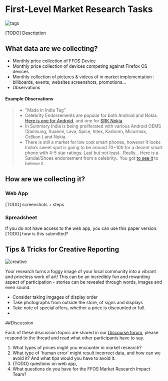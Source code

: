 
# First-Level Market Research Tasks

![tags](http://tiptoes.ca/wp-content/uploads/2015/02/sale-tags1.png)

[TODO]  Description



## What data are we collecting?


* Monthly price collection of FFOS Device
* Monthly price collection of devices competing against Firefox OS devices
* Monthly collection of pictures & videos of in market implementation : billboards, events, websites screenshots, promotions…
* Observations


#### Example Observations

> * "Made in India Tag"
> * Celebrity Endorsements are popular for both Android and Nokia. [Here is one for Android](https://www.youtube.com/watch?v=RKii_YzBW6E), and one for [SRK Nokia](https://www.youtube.com/watch?v=2M_kQdiLhI8).
> * In Summary India is being proliferated with various Android OEMS (Samsung,  Xuaemi, Lava, Spice, Intex, Karbonn, Micormax, Cellkon ) and Nokia.  
> * There is still a market for low cost smart phones, however It looks India’s sweet spot is going to be around $70-$100 for a decent smart phone with 4-5 star ratings. 
> Last but not least.. Really… Here is a Sandal/Shoes endorsement from a celebrity.. You got [to see it](https://www.youtube.com/watch?v=Yi_2e1HDjwU) to believe it.


## How are we collecting it?

### Web App

[TODO] screenshots + steps

### Spreadsheet 
If you do not have access to the web app, you can use this paper version.
[TODO] how is this submitted?

## Tips & Tricks for Creative Reporting
![creative](http://tiptoes.ca/wp-content/uploads/2015/02/5841002125_2e58e970b5_m1.jpg)

Your research turns a foggy image of your local community into a vibrant and priceless work of art! This can be an incredibly fun and rewarding aspect of participation - stories can be revealed through words, images and even sound. 

* Consider taking imgages of display order
* Take photographs from outside the store, of signs and displays  
* Take note of special offers, whether a price is discounted or full.
* 



##Discussion

Each of these discussion topics are shared in our [Discourse forum](), please respond to the thread and read what other participants have to say.

1. What types of prices might you encounter in market research?
2. What type of 'human error' might result incorrect data, and how can we avoid it?  And what tips would you have to avoid it.
3. {TODO}  questions on web app, 
4. What questions do you have for the FFOS Market Research Impact Team?


